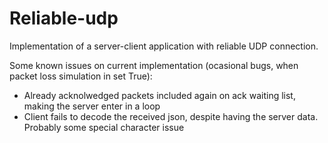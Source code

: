 # Reliable-udp
Implementation of a server-client application with reliable UDP connection.

Some known issues on current implementation (ocasional bugs, when packet loss simulation in set True):
- Already acknolwedged packets included again on ack waiting list, making the server enter in a loop
- Client fails to decode the received json, despite having the server data. Probably some special character issue
